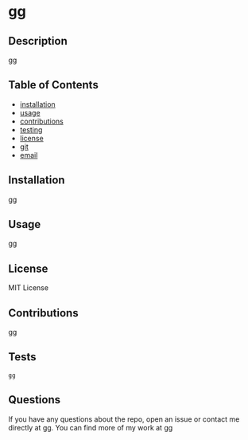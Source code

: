 # gg

  ## Description
  gg
  
  
  ## Table of Contents
  * [installation](#installation)
  * [usage](#usage)
  * [contributions](#contributions)
  * [testing](#testing)
  * [license](#license)
  * [git](#git)
  * [email](#email)
  
  ## Installation
  gg
  
  ## Usage
  gg
  ## License
  MIT License
  ## Contributions
  gg
  ## Tests

    gg
  
  
  
  ## Questions
  If you have any questions about the repo, open an issue or contact me directly at gg. You can find more of my work at gg
